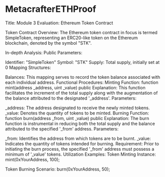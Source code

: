 # MetacrafterETHProof
Title: Module 3 Evaluation: Ethereum Token Contract

Token Contract Overview:
The Ethereum token contract in focus is termed SimpleToken, representing an ERC20-like token on the Ethereum blockchain, denoted by the symbol "STK".

In-depth Analysis:
Public Parameters:

Identifier: "SimpleToken"
Symbol: "STK"
Supply: Total supply, initially set at 0
Mapping Structures:

Balances: This mapping serves to record the token balance associated with each individual address.
Functional Procedures:
Minting Function:
function mint(address _address, uint _value) public
Explanation: This function facilitates the increment of the total supply along with the augmentation of the balance attributed to the designated '_address'.
Parameters:

_address: The address designated to receive the newly minted tokens.
_value: Denotes the quantity of tokens to be minted.
Burning Function:
function burn(address _from, uint _value) public
Explanation: The burn function is instrumental in reducing both the total supply and the balance attributed to the specified '_from' address.
Parameters:

_from: Identifies the address from which tokens are to be burnt.
_value: Indicates the quantity of tokens intended for burning.
Requirement: Prior to initiating the burn process, the specified '_from' address must possess a minimum of '_value' tokens.
Utilization Examples:
Token Minting Instance:
mint(0xYourAddress, 100);

Token Burning Scenario:
burn(0xYourAddress, 50);
